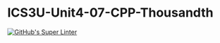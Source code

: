 # ICS3U-Unit4-07-CPP-Thousandth

[![GitHub's Super Linter](https://github.com/dbcalitis/ICS3U-Unit4-07-CPP-Thousandth/workflows/GitHub's%20Super%20Linter/badge.svg)](https://github.com/dbcalitis/ICS3U-Unit4-07-CPP-Thousandth/actions)
